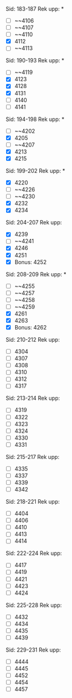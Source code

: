 Sid: 183-187
Rek upp: *
- [ ] ~~4106
- [ ] ~~4107
- [ ] ~~4110
- [x] 4112
- [ ] ~~4113
 
Sid: 190-193
Rek upp: *
- [ ] ~~4119
- [x] 4123
- [x] 4128
- [x] 4131
- [ ] 4140
- [ ] 4141

Sid: 194-198
Rek upp: *
- [ ] ~~4202
- [x] 4205
- [ ] ~~4207
- [x] 4213
- [x] 4215

Sid: 199-202
Rek upp: *
- [x] 4220
- [ ] ~~4226
- [ ] ~~4230
- [x] 4232
- [x] 4234

Sid: 204-207
Rek upp:
- [x] 4239
- [ ] ~~4241
- [x] 4246
- [x] 4251
- [x] Bonus: 4252

Sid: 208-209
Rek upp: *
- [ ] ~~4255
- [ ] ~~4257
- [ ] ~~4258
- [ ] ~~4259
- [x] 4261
- [x] 4263
- [x] Bonus: 4262

Sid: 210-212
Rek upp:
- [ ] 4304
- [ ] 4307
- [ ] 4308
- [ ] 4310
- [ ] 4312
- [ ] 4317

Sid: 213-214
Rek upp:
- [ ] 4319
- [ ] 4322
- [ ] 4323
- [ ] 4324
- [ ] 4330
- [ ] 4331

Sid: 215-217
Rek upp:
- [ ] 4335
- [ ] 4337
- [ ] 4339
- [ ] 4342

Sid: 218-221
Rek upp:
- [ ] 4404
- [ ] 4406
- [ ] 4410
- [ ] 4413
- [ ] 4414

Sid: 222-224
Rek upp:
- [ ] 4417
- [ ] 4419
- [ ] 4421
- [ ] 4423
- [ ] 4424

Sid: 225-228
Rek upp:
- [ ] 4432
- [ ] 4434
- [ ] 4435
- [ ] 4439

Sid: 229-231
Rek upp:
- [ ] 4444
- [ ] 4445
- [ ] 4452
- [ ] 4454
- [ ] 4457
